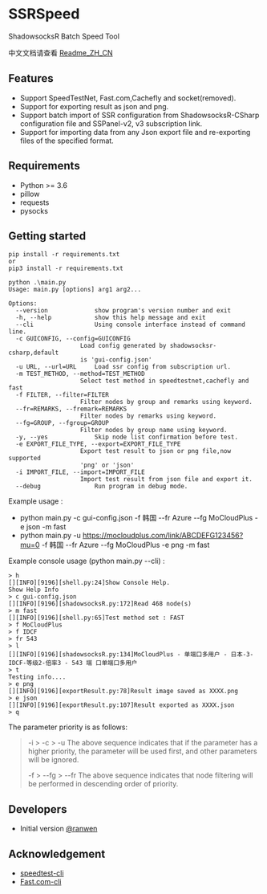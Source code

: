 

# SSRSpeed
ShadowsocksR Batch Speed Tool

中文文档请查看 [Readme_ZH_CN](https://github.com/NyanChanMeow/SSRSpeed/blob/master/README_ZH_CN.md)

## Features

 - Support SpeedTestNet, Fast.com,Cachefly and socket(removed).
 - Support for exporting result as json and png.
 - Support batch import of SSR configuration from ShadowsocksR-CSharp configuration file and SSPanel-v2, v3 subscription link.
 - Support for importing data from any Json export file and re-exporting files of the specified format.

## Requirements

 - Python >= 3.6
 - pillow
 - requests
 - pysocks


## Getting started

    pip install -r requirements.txt
    or
    pip3 install -r requirements.txt

    python .\main.py
    Usage: main.py [options] arg1 arg2...

    Options:
      --version             show program's version number and exit
      -h, --help            show this help message and exit
      --cli                 Using console interface instead of command line.
      -c GUICONFIG, --config=GUICONFIG
                        Load config generated by shadowsocksr-csharp,default
                        is 'gui-config.json'
      -u URL, --url=URL     Load ssr config from subscription url.
      -m TEST_METHOD, --method=TEST_METHOD
                        Select test method in speedtestnet,cachefly and fast
      -f FILTER, --filter=FILTER
                        Filter nodes by group and remarks using keyword.
      --fr=REMARKS, --fremark=REMARKS
                        Filter nodes by remarks using keyword.
      --fg=GROUP, --fgroup=GROUP
                        Filter nodes by group name using keyword.
      -y, --yes             Skip node list confirmation before test.
      -e EXPORT_FILE_TYPE, --export=EXPORT_FILE_TYPE
                        Export test result to json or png file,now supported
                        'png' or 'json'
      -i IMPORT_FILE, --import=IMPORT_FILE
                        Import test result from json file and export it.
      --debug               Run program in debug mode.

Example usage :
 - python main.py  -c gui-config.json  -f 韩国 --fr Azure --fg MoCloudPlus -e json -m fast
 - python main.py -u https://mocloudplus.com/link/ABCDEFG123456?mu=0 -f 韩国 --fr Azure --fg MoCloudPlus -e png -m fast
 
Example console usage (python main.py --cli) :

    > h
    [][INFO][9196][shell.py:24]Show Console Help.
    Show Help Info
    > c gui-config.json
    [][INFO][9196][shadowsocksR.py:172]Read 468 node(s)
    > m fast
    [][INFO][9196][shell.py:65]Test method set : FAST
    > f MoCloudPlus
    > f IDCF
    > fr 543
    > l
    [][INFO][9196][shadowsocksR.py:134]MoCloudPlus - 单端口多用户 - 日本-3-IDCF-等级2-倍率3 - 543 端 口单端口多用户
    > t
    Testing info....
    > e png
    [][INFO][9196][exportResult.py:78]Result image saved as XXXX.png
    > e json
    [][INFO][9196][exportResult.py:107]Result exported as XXXX.json
    > q

The parameter priority is as follows: 
>  -i > -c > -u
>  The above sequence indicates that if the parameter has a higher priority, the parameter will be used first, and other parameters will be ignored.
>  
>  -f > --fg > --fr
>  The above sequence indicates that node filtering will be performed in descending order of priority.


## Developers

 - Initial version [@ranwen](https://github.com/ranwen)

## Acknowledgement
 - [speedtest-cli](https://github.com/sivel/speedtest-cli)
 - [Fast.com-cli](https://github.com/nkgilley/fast.com)
